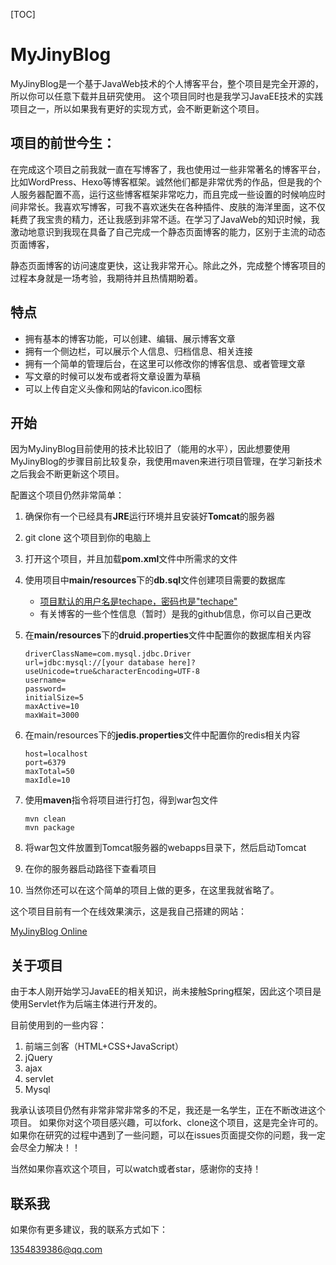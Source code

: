 [TOC]

# MyJinyBlog

MyJinyBlog是一个基于JavaWeb技术的个人博客平台，整个项目是完全开源的，所以你可以任意下载并且研究使用。
这个项目同时也是我学习JavaEE技术的实践项目之一，所以如果我有更好的实现方式，会不断更新这个项目。



## 项目的前世今生：

​		在完成这个项目之前我就一直在写博客了，我也使用过一些非常著名的博客平台，比如WordPress、Hexo等博客框架。诚然他们都是非常优秀的作品，但是我的个人服务器配置不高，运行这些博客框架非常吃力，而且完成一些设置的时候响应时间非常长。我喜欢写博客，可我不喜欢迷失在各种插件、皮肤的海洋里面，这不仅耗费了我宝贵的精力，还让我感到非常不适。在学习了JavaWeb的知识时候，我激动地意识到我现在具备了自己完成一个静态页面博客的能力，区别于主流的动态页面博客，

​		静态页面博客的访问速度更快，这让我非常开心。除此之外，完成整个博客项目的过程本身就是一场考验，我期待并且热情期盼着。



## 特点

- 拥有基本的博客功能，可以创建、编辑、展示博客文章
- 拥有一个侧边栏，可以展示个人信息、归档信息、相关连接
- 拥有一个简单的管理后台，在这里可以修改你的博客信息、或者管理文章
- 写文章的时候可以发布或者将文章设置为草稿
- 可以上传自定义头像和网站的favicon.ico图标



## 开始

因为MyJinyBlog目前使用的技术比较旧了（能用的水平），因此想要使用MyJinyBlog的步骤目前比较复杂，我使用maven来进行项目管理，在学习新技术之后我会不断更新这个项目。

配置这个项目仍然非常简单：

1. 确保你有一个已经具有**JRE**运行环境并且安装好**Tomcat**的服务器

2. git clone 这个项目到你的电脑上

3. 打开这个项目，并且加载**pom.xml**文件中所需求的文件

4. 使用项目中**main/resources**下的**db.sql**文件创建项目需要的数据库

    - <u>项目默认的用户名是techape，密码也是"techape"</u>
    - 有关博客的一些个性信息（暂时）是我的github信息，你可以自己更改

5. 在**main/resources**下的**druid.properties**文件中配置你的数据库相关内容

    ```properties
    driverClassName=com.mysql.jdbc.Driver
    url=jdbc:mysql://[your database here]?useUnicode=true&characterEncoding=UTF-8
    username=
    password=
    initialSize=5
    maxActive=10
    maxWait=3000
    ```

6. 在main/resources下的**jedis.properties**文件中配置你的redis相关内容

    ```properties
    host=localhost
    port=6379
    maxTotal=50
    maxIdle=10
    ```

7. 使用**maven**指令将项目进行打包，得到war包文件

    ```shell
    mvn clean
    mvn package
    ```

8. 将war包文件放置到Tomcat服务器的webapps目录下，然后启动Tomcat

9. 在你的服务器启动路径下查看项目

10. 当然你还可以在这个简单的项目上做的更多，在这里我就省略了。



这个项目目前有一个在线效果演示，这是我自己搭建的网站：

[MyJinyBlog Online](https://www.techape.fun/MyJinyBlog)



## 关于项目

由于本人刚开始学习JavaEE的相关知识，尚未接触Spring框架，因此这个项目是使用Servlet作为后端主体进行开发的。

目前使用到的一些内容：

1. 前端三剑客（HTML+CSS+JavaScript）
2. jQuery
3. ajax
4. servlet
5. Mysql


我承认该项目仍然有非常非常非常多的不足，我还是一名学生，正在不断改进这个项目。
如果你对这个项目感兴趣，可以fork、clone这个项目，这是完全许可的。
如果你在研究的过程中遇到了一些问题，可以在issues页面提交你的问题，我一定会尽全力解决！！

当然如果你喜欢这个项目，可以watch或者star，感谢你的支持！



## 联系我

如果你有更多建议，我的联系方式如下：

[1354839386@qq.com](mailto:1354839386@qq.com)

